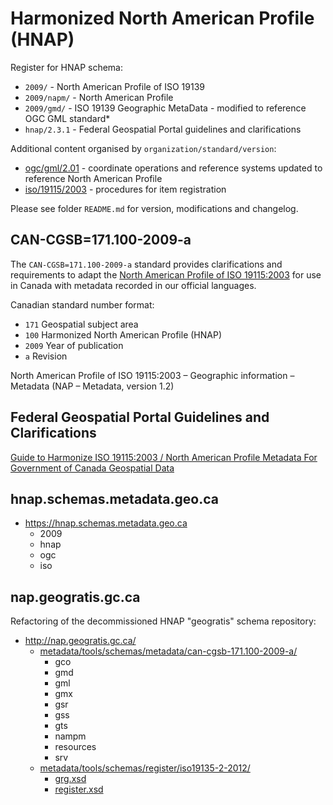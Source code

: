 # Harmonized North American Profile (HNAP) 

Register for HNAP schema:

* `2009/` - North American Profile of ISO 19139
* `2009/napm/` - North American Profile
* `2009/gmd/` - ISO 19139 Geographic MetaData - modified to reference OGC GML standard* 
* `hnap/2.3.1` - Federal Geospatial Portal guidelines and clarifications
 
Additional content organised by `organization/standard/version`:

* [ogc/gml/2.01](ogc/gml/2.01) - coordinate operations and reference systems updated to reference North American Profile
* [iso/19115/2003](iso/19135-2/2012) - procedures for item registration

Please see folder ``README.md`` for version, modifications and changelog.

## CAN-CGSB=171.100-2009-a

The ``CAN-CGSB=171.100-2009-a`` standard provides clarifications and requirements to adapt 
the [North American Profile of ISO 19115:2003](https://www.fgdc.gov/metadata/geospatial-metadata-standards#nap) for use in Canada with metadata recorded in our official languages.

Canadian standard number format:

* `171` Geospatial subject area
* `100` Harmonized North American Profile (HNAP)
* `2009` Year of publication
* `a` Revision

North American Profile of ISO 19115:2003 – Geographic information – Metadata (NAP – Metadata, version 1.2)

## Federal Geospatial Portal Guidelines and Clarifications

[Guide to Harmonize ISO 19115:2003 / North American Profile Metadata For Government of Canada Geospatial Data](hnap/2.3.1/HNAP.md)

## hnap.schemas.metadata.geo.ca

* https://hnap.schemas.metadata.geo.ca
  * 2009
  * hnap
  * ogc
  * iso

## nap.geogratis.gc.ca 

Refactoring of the decommissioned HNAP "geogratis" schema repository:

* http://nap.geogratis.gc.ca/
  * [metadata/tools/schemas/metadata/can-cgsb-171.100-2009-a/](http://nap.geogratis.gc.ca/metadata/tools/schemas/metadata/can-cgsb-171.100-2009-a/)
    * gco
    * gmd
    * gml
    * gmx
    * gsr
    * gss
    * gts
    * nampm
    * resources
    * srv
  * [metadata/tools/schemas/register/iso19135-2-2012/](http://nap.geogratis.gc.ca/metadata/tools/schemas/register/iso19135-2-2012/)
    * [grg.xsd](http://nap.geogratis.gc.ca/metadata/tools/schemas/register/iso19135-2-2012/grg.xsd)
    * [register.xsd](http://nap.geogratis.gc.ca/metadata/tools/schemas/register/iso19135-2-2012/register.xsd)